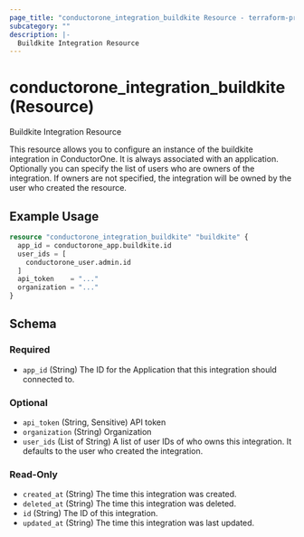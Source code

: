 ```yaml
---
page_title: "conductorone_integration_buildkite Resource - terraform-provider-conductorone"
subcategory: ""
description: |-
  Buildkite Integration Resource
---
```


# conductorone_integration_buildkite (Resource)

Buildkite Integration Resource

This resource allows you to configure an instance of the buildkite integration in ConductorOne.
It is always associated with an application. Optionally you can specify the list of users who are owners of the integration.
If owners are not specified, the integration will be owned by the user who created the resource.

## Example Usage

```terraform
resource "conductorone_integration_buildkite" "buildkite" {
  app_id = conductorone_app.buildkite.id
  user_ids = [
    conductorone_user.admin.id
  ]
  api_token    = "..."
  organization = "..."
}
```

<!-- schema generated by tfplugindocs -->
## Schema

### Required

- `app_id` (String) The ID for the Application that this integration should connected to.

### Optional

- `api_token` (String, Sensitive) API token
- `organization` (String) Organization
- `user_ids` (List of String) A list of user IDs of who owns this integration. It defaults to the user who created the integration.

### Read-Only

- `created_at` (String) The time this integration was created.
- `deleted_at` (String) The time this integration was deleted.
- `id` (String) The ID of this integration.
- `updated_at` (String) The time this integration was last updated.
